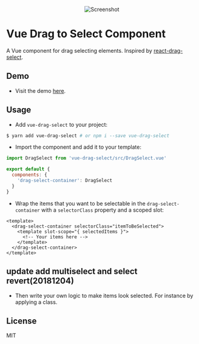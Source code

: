 <p align="center">
  <img src="https://raw.githubusercontent.com/stephan281094/vue-drag-select/master/images/screenshot.png"
    alt="Screenshot">
</p>

# Vue Drag to Select Component
A Vue component for drag selecting elements. Inspired by [react-drag-select](https://github.com/pablofierro/react-drag-select).

## Demo
* Visit the demo [here](http://vue-drag-select-example.now.sh).

## Usage
* Add `vue-drag-select` to your project:

```bash
$ yarn add vue-drag-select # or npm i --save vue-drag-select
```

* Import the component and add it to your template:

```js
import DragSelect from 'vue-drag-select/src/DragSelect.vue'

export default {
  components: {
    'drag-select-container': DragSelect
  }
}
```

* Wrap the items that you want to be selectable in the `drag-select-container`
  with a `selectorClass` property and a scoped slot:

```vue
<template>
  <drag-select-container selectorClass="itemToBeSelected">
    <template slot-scope="{ selectedItems }">
      <!-- Your items here -->
    </template>
  </drag-select-container>
</template>
```
## update add multiselect  and select revert(20181204)
* Then write your own logic to make items look selected. For instance
  by applying a class.

## License
MIT
